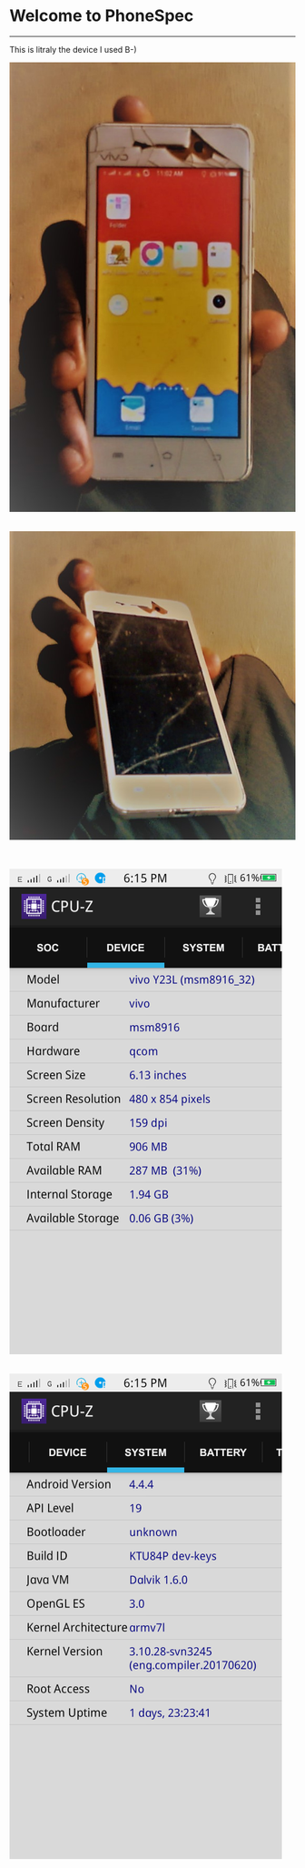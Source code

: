# Welcome to PhoneSpec
---

This is litraly the device I used B-)<br>

![alt text](https://github.com/Rocket-007/Rocket-007.github.io/blob/master/images/PhoneSpec_IMGS/phone1.jpg?raw=true)<br><br>

![alt text](https://github.com/Rocket-007/Rocket-007.github.io/blob/master/images/PhoneSpec_IMGS/phone2.jpg?raw=true)<br><br><br>


![alt text](https://github.com/Rocket-007/Rocket-007.github.io/blob/master/images/PhoneSpec_IMGS/spec1.png?raw=true)<br><br>

![alt text](https://github.com/Rocket-007/Rocket-007.github.io/blob/master/images/PhoneSpec_IMGS/spec2.png?raw=true)<br><br>

